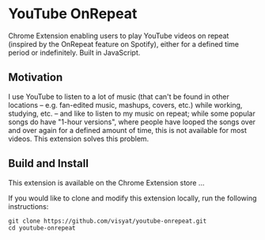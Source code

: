 # YouTube OnRepeat
Chrome Extension enabling users to play YouTube videos on repeat (inspired by the OnRepeat feature on Spotify), either for a defined time period or indefinitely. Built in JavaScript. 

## Motivation
I use YouTube to listen to a lot of music (that can't be found in other locations – e.g. fan-edited music, mashups, covers, etc.) while working, studying, etc. – and like to listen to my music on repeat; while some popular songs do have "1-hour versions", where people have looped the songs over and over again for a defined amount of time, this is not available for most videos. This extension solves this problem. 

## Build and Install 
This extension is available on the Chrome Extension store ...


If you would like to clone and modify this extension locally, run the following instructions: 
```
git clone https://github.com/visyat/youtube-onrepeat.git
cd youtube-onrepeat
```